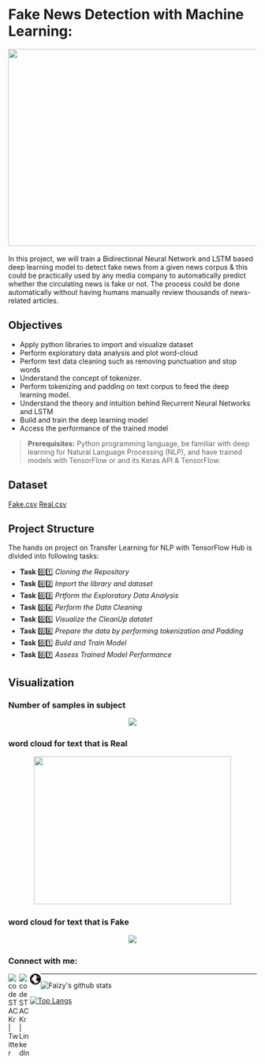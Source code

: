 # __Fake News Detection with Machine Learning:__

<p align='center'>
    <a href ='#'>
        <img src='https://images.firstpost.com/wp-content/uploads/2019/03/Fighting-fake-news-includes-monitoring-social-media-2.jpg' height='400' width='800'>
    </a>
</p>

In this project, we will train a Bidirectional Neural Network and LSTM based deep learning model to detect fake news from a given news corpus & this could be practically used by any media company to automatically predict whether the circulating news is fake or not. The process could be done automatically without having humans manually review thousands of news-related articles.

## __Objectives__

- Apply python libraries to import and visualize dataset
- Perform exploratory data analysis and plot word-cloud
- Perform text data cleaning such as removing punctuation and stop words
- Understand the concept of tokenizer.
- Perform tokenizing and padding on text corpus to feed the deep learning model.
- Understand the theory and intuition behind Recurrent Neural Networks and LSTM
- Build and train the deep learning model
- Access the performance of the trained model

> __Prerequisites:__ Python programming language, be familiar with deep learning for Natural Language Processing (NLP), and have trained models with TensorFlow or and its Keras API & TensorFlow.
 
 ## __Dataset__
[Fake.csv](https://raw.githubusercontent.com/mohd-faizy/12_Fake_News_Detection_with_Machine_Learning/main/data/Fake.csv)
[Real.csv](https://raw.githubusercontent.com/mohd-faizy/12_Fake_News_Detection_with_Machine_Learning/main/data/True.csv)

## __Project Structure__
The hands on project on Transfer Learning for NLP with TensorFlow Hub is divided into following tasks:

- __Task__ :zero::one: _Cloning the Repository_
- __Task__ :zero::two: _Import the library and dataset_
- __Task__ :zero::three: _Prtform the Exploratory Data Analysis_
- __Task__ :zero::four: _Perform the Data Cleaning_
- __Task__ :zero::five: _Visualize the CleanUp datatet_
- __Task__ :zero::six: _Prepare the data by performing tokenization and Padding_
- __Task__ :zero::one: _Build and Train Model_
- __Task__ :zero::seven: _Assess Trained Model Performance_

## __Visualization__

### __Number of samples in subject__

<p align='center'>
    <a href ='#'>
        <img src='https://github.com/mohd-faizy/12_Fake_News_Detection_with_Machine_Learning/blob/main/_img/01_samples%20in%20subject.png?raw=true'>
    </a>
</p>


### __word cloud for text that is Real__
<p align='center'>
    <a href ='#'>
        <img src='https://github.com/mohd-faizy/12_Fake_News_Detection_with_Machine_Learning/blob/main/_img/02_word%20cloud%20for%20text%20that%20is%20Real.png?raw=true' width='400px' height='300px'>
    </a>
</p>

### __word cloud for text that is Fake__

<p align='center'>
    <a href ='#'>
        <img src='https://github.com/mohd-faizy/12_Fake_News_Detection_with_Machine_Learning/blob/main/_img/03_word%20cloud%20for%20text%20that%20is%20Fake.png?raw=true'>
    </a>
</p>

### Connect with me:


[<img align="left" alt="codeSTACKr | Twitter" width="22px" src="https://cdn.jsdelivr.net/npm/simple-icons@v3/icons/twitter.svg" />][twitter]
[<img align="left" alt="codeSTACKr | LinkedIn" width="22px" src="https://cdn.jsdelivr.net/npm/simple-icons@v3/icons/linkedin.svg" />][linkedin]
[<img align="left" alt="codeSTACKr.com" width="22px" src="https://raw.githubusercontent.com/iconic/open-iconic/master/svg/globe.svg" />][StackExchange AI]

[twitter]: https://twitter.com/F4izy
[linkedin]: https://www.linkedin.com/in/mohd-faizy/
[StackExchange AI]: https://ai.stackexchange.com/users/36737/cypher


---


![Faizy's github stats](https://github-readme-stats.vercel.app/api?username=mohd-faizy&show_icons=true)


[![Top Langs](https://github-readme-stats.vercel.app/api/top-langs/?username=mohd-faizy&layout=compact)](https://github.com/mohd-faizy/github-readme-stats)
